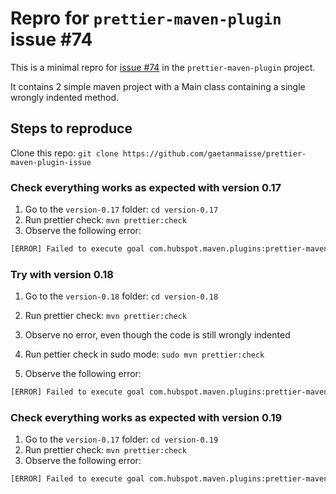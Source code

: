 # Repro for `prettier-maven-plugin` issue #74

This is a minimal repro for [issue #74](https://github.com/HubSpot/prettier-maven-plugin/issues/74) in the `prettier-maven-plugin` project.

It contains 2 simple maven project with a Main class containing a single wrongly indented method.

## Steps to reproduce

Clone this repo: `git clone https://github.com/gaetanmaisse/prettier-maven-plugin-issue`

### Check everything works as expected with version 0.17
1. Go to the `version-0.17` folder: `cd version-0.17`
2. Run prettier check: `mvn prettier:check`
3. Observe the following error:

```bash
[ERROR] Failed to execute goal com.hubspot.maven.plugins:prettier-maven-plugin:0.17:check (default-cli) on project version-0.17: Code formatting issues found, please run prettier-java -> [Help 1]
```

### Try with version 0.18
1. Go to the `version-0.18` folder: `cd version-0.18`
2. Run prettier check: `mvn prettier:check`
3. Observe no error, even though the code is still wrongly indented



4. Run pettier check in sudo mode: `sudo mvn prettier:check`
5. Observe the following error:

```bash
[ERROR] Failed to execute goal com.hubspot.maven.plugins:prettier-maven-plugin:0.18:check (default-cli) on project version-0.18: Code formatting issues found, please run prettier-java -> [Help 1]
```

### Check everything works as expected with version 0.19
1. Go to the `version-0.17` folder: `cd version-0.19`
2. Run prettier check: `mvn prettier:check`
3. Observe the following error:

```bash
[ERROR] Failed to execute goal com.hubspot.maven.plugins:prettier-maven-plugin:0.19:check (default-cli) on project version-0.19: Code formatting issues found, please run prettier-java -> [Help 1]
```